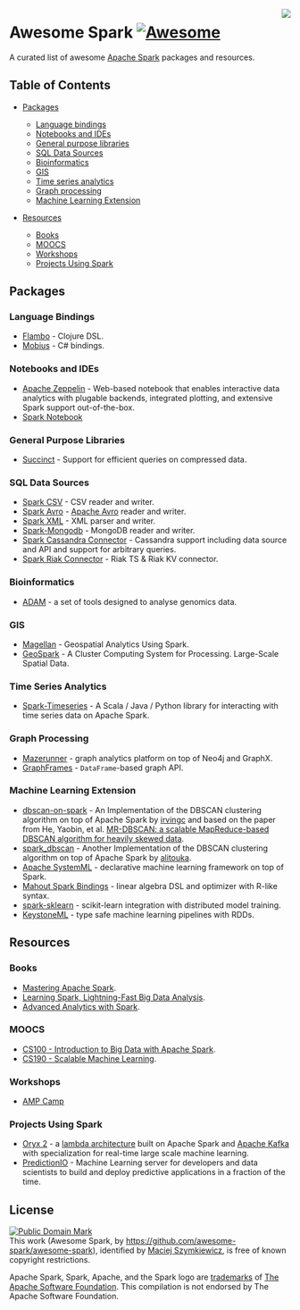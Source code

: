 [<img src="https://cdn.rawgit.com/awesome-spark/awesome-spark/master/spark-logo-trademark.png" align="right">](https://spark.apache.org/)

# Awesome Spark [![Awesome](https://cdn.rawgit.com/sindresorhus/awesome/d7305f38d29fed78fa85652e3a63e154dd8e8829/media/badge.svg)](https://github.com/sindresorhus/awesome)

A curated list of awesome [Apache Spark](https://spark.apache.org/) packages and resources.


## Table of Contents

- [Packages](#packages)
  - [Language bindings](#language-bindings)
  - [Notebooks and IDEs](#notebooks-and-ides)
  - [General purpose libraries](#general-purpose-libraries)
  - [SQL Data Sources](#sql-data-sources)
  - [Bioinformatics](#bioinformatics)
  - [GIS](#gis)
  - [Time series analytics](#time-series-analytics)
  - [Graph processing](#graph-processing)
  - [Machine Learning Extension](#machine-learning-extension)

- [Resources](#resources)
  - [Books](#books)
  - [MOOCS](#moocs)
  - [Workshops](#workshops)
  - [Projects Using Spark](#projects-using-spark)


## Packages

### Language Bindings

* [Flambo](https://github.com/yieldbot/flambo) - Clojure DSL.
* [Mobius](https://github.com/Microsoft/Mobius) - C# bindings.

### Notebooks and IDEs

* [Apache Zeppelin](https://zeppelin.incubator.apache.org/) - Web-based notebook that enables interactive data analytics with plugable backends, integrated plotting, and extensive Spark support out-of-the-box.
* [Spark Notebook](https://github.com/andypetrella/spark-notebook)

### General Purpose Libraries

* [Succinct](http://succinct.cs.berkeley.edu/) - Support for efficient queries on compressed data.


### SQL Data Sources

* [Spark CSV](https://github.com/databricks/spark-csv) - CSV reader and writer.
* [Spark Avro](https://github.com/databricks/spark-avro) - [Apache Avro](https://avro.apache.org/) reader and writer.
* [Spark XML](https://github.com/databricks/spark-xml) - XML parser and writer.
* [Spark-Mongodb](https://github.com/Stratio/Spark-MongoDB) - MongoDB reader and writer.
* [Spark Cassandra Connector](https://github.com/datastax/spark-cassandra-connector) - Cassandra support including data source and API and support for arbitrary queries.
* [Spark Riak Connector](https://github.com/basho/spark-riak-connector) - Riak TS & Riak KV connector.

### Bioinformatics

* [ADAM](https://github.com/bigdatagenomics/adam) - a set of tools designed to analyse genomics data.

### GIS

* [Magellan](https://github.com/harsha2010/magellan) - Geospatial Analytics Using Spark.
* [GeoSpark](https://github.com/Sarwat/GeoSpark) - A Cluster Computing System for Processing. Large-Scale Spatial Data.

### Time Series Analytics

* [Spark-Timeseries](https://github.com/cloudera/spark-timeseries) - A Scala / Java / Python library for interacting with time series data on Apache Spark.

### Graph Processing

* [Mazerunner](https://github.com/neo4j-contrib/neo4j-mazerunner) - graph analytics platform on top of Neo4j and GraphX.
* [GraphFrames](https://github.com/graphframes/graphframes) - `DataFrame`-based graph API.

### Machine Learning Extension

* [dbscan-on-spark](https://github.com/irvingc/dbscan-on-spark) - An Implementation of the DBSCAN clustering algorithm on top of Apache Spark by [irvingc](https://github.com/irvingc) and based on the paper from He, Yaobin, et al. [MR-DBSCAN: a scalable MapReduce-based DBSCAN algorithm for heavily skewed data](https://www.researchgate.net/profile/Yaobin_He/publication/260523383_MR-DBSCAN_a_scalable_MapReduce-based_DBSCAN_algorithm_for_heavily_skewed_data/links/0046353a1763ee2bdf000000.pdf).
* [spark_dbscan](https://github.com/alitouka/spark_dbscan) - Another Implementation of the DBSCAN clustering algorithm on top of Apache Spark by [alitouka](https://github.com/alitouka).
* [Apache SystemML](https://systemml.apache.org/) - declarative machine learning framework on top of Spark.
* [Mahout Spark Bindings](https://mahout.apache.org/users/sparkbindings/home.html) - linear algebra DSL and optimizer with R-like syntax.
* [spark-sklearn](https://github.com/databricks/spark-sklearn) - scikit-learn integration with distributed model training.
* [KeystoneML](http://keystone-ml.org/) - type safe machine learning pipelines with RDDs.

## Resources

### Books

* [Mastering Apache Spark](https://jaceklaskowski.gitbooks.io/mastering-apache-spark/).
* [Learning Spark, Lightning-Fast Big Data Analysis](http://shop.oreilly.com/product/0636920028512.do).
* [Advanced Analytics with Spark](http://shop.oreilly.com/product/0636920035091.do).

### MOOCS

* [CS100 - Introduction to Big Data with Apache Spark](https://www.edx.org/course/introduction-big-data-apache-spark-uc-berkeleyx-cs100-1x).
* [CS190 - Scalable Machine Learning](https://www.edx.org/course/scalable-machine-learning-uc-berkeleyx-cs190-1x).

### Workshops

* [AMP Camp](http://ampcamp.berkeley.edu)

### Projects Using Spark

* [Oryx 2](https://github.com/OryxProject/oryx) - a [lambda architecture](http://lambda-architecture.net/) built on Apache Spark and [Apache Kafka](http://kafka.apache.org/) with specialization for real-time large scale machine learning.
* [PredictionIO](https://prediction.io/) - Machine Learning server for developers and data scientists to build and deploy predictive applications in a fraction of the time.


## License

<p xmlns:dct="http://purl.org/dc/terms/">
<a rel="license" href="http://creativecommons.org/publicdomain/mark/1.0/">
<img src="http://i.creativecommons.org/p/mark/1.0/88x31.png"
     style="border-style: none;" alt="Public Domain Mark" />
</a>
<br />
This work (<span property="dct:title">Awesome Spark</span>, by <a href="https://github.com/awesome-spark/awesome-spark" rel="dct:creator">https://github.com/awesome-spark/awesome-spark</a>), identified by <a href="https://github.com/zero323" rel="dct:publisher"><span property="dct:title">Maciej Szymkiewicz</span></a>, is free of known copyright restrictions.
</p>

Apache Spark, Spark, Apache, and the Spark logo are <a href="https://www.apache.org/foundation/marks/">trademarks</a> of
  <a href="http://www.apache.org">The Apache Software Foundation</a>. This compilation is not endorsed by The Apache Software Foundation.
